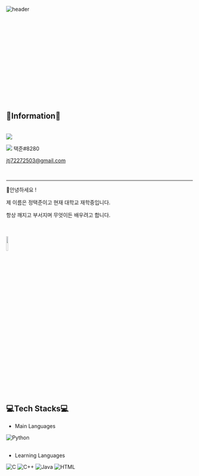 ![header](https://capsule-render.vercel.app/api?type=waving&color=B462D5&height=200&section=header&text=TaekJun%20Jung&fontSize=50)
<br><br><br><br><br><br><br><br><br><br><br><br><br><br><br>

## 🎈Information🎈
<br>
<a href = "https://www.instagram.com/iamtaekjun._.y/" target = "_blank"><img src = "https://img.shields.io/badge/instagram-E4405F.svg?style=flat&logo=Instagram&logoColor=white"/></a>

<img src = "https://img.shields.io/badge/Discord-5865F2.svg?style=flat&logo=Discord&logoColor=white"/> 택준#8280

<jtj72272503@gmail.com>

<br>

---

🙋안녕하세요 !

제 이름은 정택준이고 현재 대학교 재학중입니다.

항상 깨지고 부서지며 무엇이든 배우려고 합니다.

<br><br>
<img src = "http://file3.instiz.net/data/file3/2022/07/15/e/9/8/e980bc89bedd34ebcfde23d7a21d3774.jpg" alt = " " height = 10% width = 10%>

<br>

## 💻Tech Stacks💻

- Main Languages

<img alt = "Python" src = "https://img.shields.io/badge/Python-3776AB.svg?style=flat&logo=Python&logoColor=white"/>             
<br> <br>

- Learning Languages

<img alt = "C" src = "https://img.shields.io/badge/C-A8B9CC.svg?style=flat&logo=C&logoColor=white"/> <img alt = "C++" src = 
"https://img.shields.io/badge/C++-00599C.svg?style=flat&logo=C%2B%2B&logoColor=white"/>              <img alt = "Java" src = 
"https://img.shields.io/badge/Java-A100FF.svg?style=flat&logo=OpenJDK&logoColor=white"/>             <img alt = "HTML" src = 
"https://img.shields.io/badge/HTML-E34F26.svg?style=flat&logo=HTML5&logoColor=white"/>

